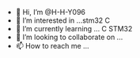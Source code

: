 - 👋 Hi, I’m @H-H-Y096
- 👀 I’m interested in ...stm32 C
- 🌱 I’m currently learning ...  C STM32
- 💞️ I’m looking to collaborate on ...
- 📫 How to reach me ...

<!---
H-H-Y096/H-H-Y096 is a ✨ special ✨ repository because its `README.md` (this file) appears on your GitHub profile.
You can click the Preview link to take a look at your changes.
--->
